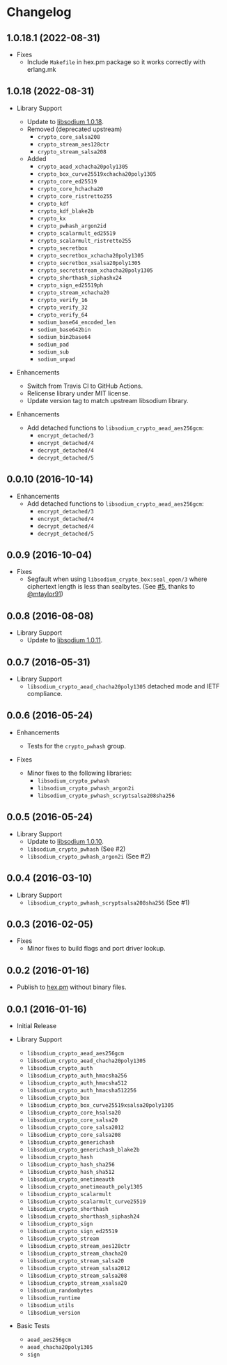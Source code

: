 # Changelog

## 1.0.18.1 (2022-08-31)

* Fixes
  * Include `Makefile` in hex.pm package so it works correctly with erlang.mk

## 1.0.18 (2022-08-31)

* Library Support
  * Update to [libsodium 1.0.18](https://github.com/jedisct1/libsodium/releases/tag/1.0.18).
  * Removed (deprecated upstream)
    * `crypto_core_salsa208`
    * `crypto_stream_aes128ctr`
    * `crypto_stream_salsa208`
  * Added
    * `crypto_aead_xchacha20poly1305`
    * `crypto_box_curve25519xchacha20poly1305`
    * `crypto_core_ed25519`
    * `crypto_core_hchacha20`
    * `crypto_core_ristretto255`
    * `crypto_kdf`
    * `crypto_kdf_blake2b`
    * `crypto_kx`
    * `crypto_pwhash_argon2id`
    * `crypto_scalarmult_ed25519`
    * `crypto_scalarmult_ristretto255`
    * `crypto_secretbox`
    * `crypto_secretbox_xchacha20poly1305`
    * `crypto_secretbox_xsalsa20poly1305`
    * `crypto_secretstream_xchacha20poly1305`
    * `crypto_shorthash_siphashx24`
    * `crypto_sign_ed25519ph`
    * `crypto_stream_xchacha20`
    * `crypto_verify_16`
    * `crypto_verify_32`
    * `crypto_verify_64`
    * `sodium_base64_encoded_len`
    * `sodium_base642bin`
    * `sodium_bin2base64`
    * `sodium_pad`
    * `sodium_sub`
    * `sodium_unpad`
* Enhancements
  * Switch from Travis CI to GitHub Actions.
  * Relicense library under MIT license.
  * Update version tag to match upstream libsodium library.

* Enhancements
  * Add detached functions to `libsodium_crypto_aead_aes256gcm`:
    * `encrypt_detached/3`
    * `encrypt_detached/4`
    * `decrypt_detached/4`
    * `decrypt_detached/5`

## 0.0.10 (2016-10-14)

* Enhancements
  * Add detached functions to `libsodium_crypto_aead_aes256gcm`:
    * `encrypt_detached/3`
    * `encrypt_detached/4`
    * `decrypt_detached/4`
    * `decrypt_detached/5`

## 0.0.9 (2016-10-04)

* Fixes
  * Segfault when using `libsodium_crypto_box:seal_open/3` where ciphertext length is less than sealbytes. (See [#5](https://github.com/potatosalad/erlang-libsodium/pull/5), thanks to [@mtaylor91](https://github.com/mtaylor91))

## 0.0.8 (2016-08-08)

* Library Support
  * Update to [libsodium 1.0.11](https://github.com/jedisct1/libsodium/releases/tag/1.0.11).

## 0.0.7 (2016-05-31)

* Library Support
  * `libsodium_crypto_aead_chacha20poly1305` detached mode and IETF compliance.

## 0.0.6 (2016-05-24)

* Enhancements
  * Tests for the `crypto_pwhash` group.

* Fixes
  * Minor fixes to the following libraries:
    * `libsodium_crypto_pwhash`
    * `libsodium_crypto_pwhash_argon2i`
    * `libsodium_crypto_pwhash_scryptsalsa208sha256`

## 0.0.5 (2016-05-24)

* Library Support
  * Update to [libsodium 1.0.10](https://github.com/jedisct1/libsodium/releases/tag/1.0.10).
  * `libsodium_crypto_pwhash` (See #2)
  * `libsodium_crypto_pwhash_argon2i` (See #2)

## 0.0.4 (2016-03-10)

* Library Support
  * `libsodium_crypto_pwhash_scryptsalsa208sha256` (See #1)

## 0.0.3 (2016-02-05)

* Fixes
  * Minor fixes to build flags and port driver lookup.

## 0.0.2 (2016-01-16)

* Publish to [hex.pm](https://hex.pm/packages/libsodium) without binary files.

## 0.0.1 (2016-01-16)

* Initial Release

* Library Support
  * `libsodium_crypto_aead_aes256gcm`
  * `libsodium_crypto_aead_chacha20poly1305`
  * `libsodium_crypto_auth`
  * `libsodium_crypto_auth_hmacsha256`
  * `libsodium_crypto_auth_hmacsha512`
  * `libsodium_crypto_auth_hmacsha512256`
  * `libsodium_crypto_box`
  * `libsodium_crypto_box_curve25519xsalsa20poly1305`
  * `libsodium_crypto_core_hsalsa20`
  * `libsodium_crypto_core_salsa20`
  * `libsodium_crypto_core_salsa2012`
  * `libsodium_crypto_core_salsa208`
  * `libsodium_crypto_generichash`
  * `libsodium_crypto_generichash_blake2b`
  * `libsodium_crypto_hash`
  * `libsodium_crypto_hash_sha256`
  * `libsodium_crypto_hash_sha512`
  * `libsodium_crypto_onetimeauth`
  * `libsodium_crypto_onetimeauth_poly1305`
  * `libsodium_crypto_scalarmult`
  * `libsodium_crypto_scalarmult_curve25519`
  * `libsodium_crypto_shorthash`
  * `libsodium_crypto_shorthash_siphash24`
  * `libsodium_crypto_sign`
  * `libsodium_crypto_sign_ed25519`
  * `libsodium_crypto_stream`
  * `libsodium_crypto_stream_aes128ctr`
  * `libsodium_crypto_stream_chacha20`
  * `libsodium_crypto_stream_salsa20`
  * `libsodium_crypto_stream_salsa2012`
  * `libsodium_crypto_stream_salsa208`
  * `libsodium_crypto_stream_xsalsa20`
  * `libsodium_randombytes`
  * `libsodium_runtime`
  * `libsodium_utils`
  * `libsodium_version`

* Basic Tests
  * `aead_aes256gcm`
  * `aead_chacha20poly1305`
  * `sign`
